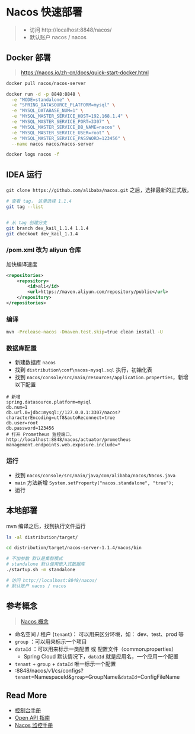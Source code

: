 # Nacos 快速部署



> - 访问 http://localhost:8848/nacos/
>- 默认账户 nacos / nacos



## Docker 部署

> https://nacos.io/zh-cn/docs/quick-start-docker.html

```bash
docker pull nacos/nacos-server

docker run -d -p 8848:8848 \
  -e "MODE=standalone" \
  -e "SPRING_DATASOURCE_PLATFORM=mysql" \
  -e "MYSQL_DATABASE_NUM=1" \
  -e "MYSQL_MASTER_SERVICE_HOST=192.168.1.4" \
  -e "MYSQL_MASTER_SERVICE_PORT=3307" \
  -e "MYSQL_MASTER_SERVICE_DB_NAME=nacos" \
  -e "MYSQL_MASTER_SERVICE_USER=root" \
  -e "MYSQL_MASTER_SERVICE_PASSWORD=123456" \
  --name nacos nacos/nacos-server

docker logs nacos -f
```



## IDEA 运行

`git clone https://github.com/alibaba/nacos.git` 之后，选择最新的正式版。

```bash
# 查看 tag， 这里选择 1.1.4
git tag --list


# 从 tag 创建分支
git branch dev_kail_1.1.4 1.1.4 
git checkout dev_kail_1.1.4
```



### /pom.xml 改为 aliyun 仓库

加快编译速度

```xml
<repositories>
    <repository>
        <id>ali</id>
        <url>https://maven.aliyun.com/repository/public</url>
    </repository>
</repositories>
```



### 编译

```bash
mvn -Prelease-nacos -Dmaven.test.skip=true clean install -U  
```



### 数据库配置

- 新建数据库 `nacos`
- 找到 `distribution\conf\nacos-mysql.sql` 执行，初始化表
- 找到 `nacos/console/src/main/resources/application.properties`，新增以下配置

```properties
# 新增
spring.datasource.platform=mysql
db.num=1
db.url.0=jdbc:mysql://127.0.0.1:3307/nacos?characterEncoding=utf8&autoReconnect=true
db.user=root
db.password=123456
# 打开 Prometheus 监控端口，http://localhost:8848/nacos/actuator/prometheus
management.endpoints.web.exposure.include=*
```



### 运行

- 找到 `nacos/console/src/main/java/com/alibaba/nacos/Nacos.java`
- `main` 方法新增 `System.setProperty("nacos.standalone", "true");`
- 运行



## 本地部署

mvn 编译之后，找到执行文件运行

```bash
ls -al distribution/target/

cd distribution/target/nacos-server-1.1.4/nacos/bin

# 不加参数 默认是集群模式
# standalone 默认使用嵌入式数据库
./startup.sh -m standalone

# 访问 http://localhost:8848/nacos/
# 默认账户 nacos / nacos
```

## 参考概念

> [Nacos 概念](https://nacos.io/zh-cn/docs/concepts.html)

- 命名空间 / 租户 (`tenant`)： 可以用来区分环境，如： dev、test、prod 等
- `group` ：可以用来标示一个项目
- `dataId` ：可以用来标示一类配置 或 配置文件（common.properties）
  - Spring Cloud 默认情况下，`dataId` 就是应用名，一个应用一个配置
- `tenant` + `group` + `dataId`  唯一标示一个配置
- :8848/nacos/v1/cs/configs?`tenant`=NamespaceId&`group`=GroupName&`dataId`=ConfigFileName

## Read More



- [控制台手册](https://nacos.io/zh-cn/docs/console-guide.html)
- [Open API 指南](https://nacos.io/zh-cn/docs/open-api.html)
- [Nacos 监控手册](https://nacos.io/zh-cn/docs/monitor-guide.html)
